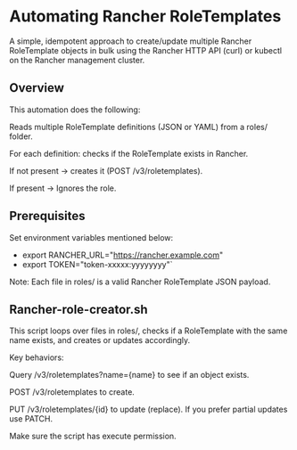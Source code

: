 # Automating Rancher RoleTemplates

A simple, idempotent approach to create/update multiple Rancher RoleTemplate objects in bulk using the Rancher HTTP API (curl) or kubectl on the Rancher management cluster.

## Overview

This automation does the following:

Reads multiple RoleTemplate definitions (JSON or YAML) from a roles/ folder.

For each definition: checks if the RoleTemplate exists in Rancher.

If not present → creates it (POST /v3/roletemplates).

If present → Ignores the role.

## Prerequisites

Set environment variables mentioned below:
* export RANCHER_URL="https://rancher.example.com"
* export TOKEN="token-xxxxx:yyyyyyyy"`

Note: Each file in roles/ is a valid Rancher RoleTemplate JSON payload.

## Rancher-role-creator.sh

This script loops over files in roles/, checks if a RoleTemplate with the same name exists, and creates or updates accordingly.

Key behaviors:

Query /v3/roletemplates?name={name} to see if an object exists.

POST /v3/roletemplates to create.

PUT /v3/roletemplates/{id} to update (replace). If you prefer partial updates use PATCH.

Make sure the script has execute permission.

